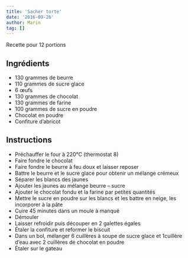 ```yaml
---
title: 'Sacher torte'
date: '2016-09-26'
author: Marin
tag: []
---
```

Recette pour 12 portions

## Ingrédients
- 130 grammes de beurre
- 110 grammes de sucre glace
- 6 œufs
- 130 grammes de chocolat
- 130 grammes de farine
- 100 grammes de sucre en poudre
- Chocolat en poudre
- Confiture d’abricot

## Instructions
- Préchauffer le four à 220°C (thermostat 8)
- Faire fondre le chocolat
- Faire fondre le beurre à feu doux et laisser reposer
- Battre le beurre et le sucre glace pour obtenir un mélange crémeux
- Séparer les blancs des jaunes
- Ajouter les jaunes au mélange beurre – sucre
- Ajouter le chocolat fondu et la farine par petites quantités
- Mettre le sucre en poudre sur les blancs et les battre en neige, les incorporer à la pâte
- Cuire 45 minutes dans un moule à manqué
- Démouler
- Laisser refroidir puis découper en 2 galettes égales
- Étaler la confiture et reformer le biscuit
- Dans un bol, mélanger 6 cuillères à soupe de sucre glace et 1cuillère d’eau avec 2 cuillères de chocolat en poudre
- Étaler sur le gateau

